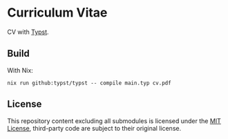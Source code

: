 # Curriculum Vitae

CV with [Typst](https://github.com/typst/typst).

## Build

With Nix:

```shell
nix run github:typst/typst -- compile main.typ cv.pdf
```

## License

This repository content excluding all submodules is licensed under the [MIT License](license.md), third-party code are subject to their original license.

